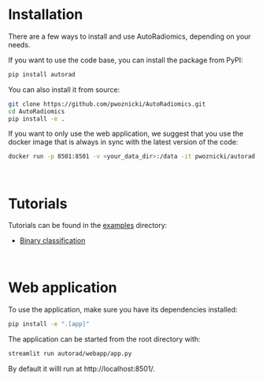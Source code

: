 # Installation

There are a few ways to install and use AutoRadiomics, depending on your needs.

If you want to use the code base, you can install the package from PyPI:

```bash
pip install autorad
```

You can also install it from source:

```bash
git clone https://github.com/pwoznicki/AutoRadiomics.git
cd AutoRadiomics
pip install -e .
```

If you want to only use the web application, we suggest that you use the docker image that is always in sync with the latest version of the code:

```bash
docker run -p 8501:8501 -v <your_data_dir>:/data -it pwoznicki/autorad:latest
```

&nbsp;

# Tutorials

Tutorials can be found in the [examples](https://github.com/pwoznicki/AutoRadiomics/tree/main/examples) directory:

- [Binary classification](https://github.com/pwoznicki/AutoRadiomics/tree/main/examples/example_WORC.ipynb)

&nbsp;

# Web application

To use the application, make sure you have its dependencies installed:

```bash
pip install -e ".[app]"
```

The application can be started from the root directory with:

```bash
streamlit run autorad/webapp/app.py
```

By default it willl run at http://localhost:8501/.
<br/><br/>
